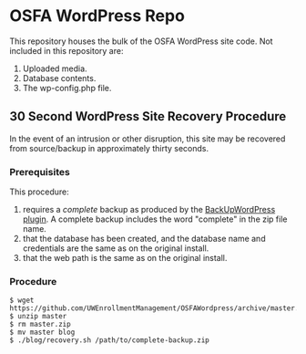 OSFA WordPress Repo
===================

This repository houses the bulk of the OSFA WordPress site code. Not included in this repository are:

1. Uploaded media.
2. Database contents.
3. The wp-config.php file.


30 Second WordPress Site Recovery Procedure
-------------------------------------------

In the event of an intrusion or other disruption, this site may be recovered from source/backup in approximately thirty seconds.

### Prerequisites

This procedure:

1. requires a *complete* backup as produced by the [BackUpWordPress plugin](https://wordpress.org/plugins/backupwordpress/). A complete backup includes the word "complete" in the zip file name.
2. that the database has been created, and the database name and credentials are the same as on the original install.
3. that the web path is the same as on the original install.

### Procedure

```
$ wget https://github.com/UWEnrollmentManagement/OSFAWordpress/archive/master.zip
$ unzip master
$ rm master.zip
$ mv master blog
$ ./blog/recovery.sh /path/to/complete-backup.zip
```
